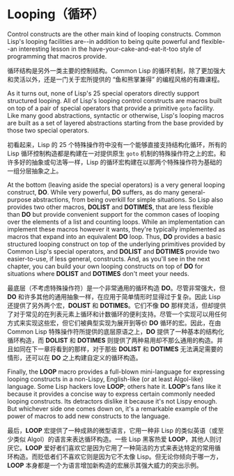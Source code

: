 # Looping（循环）

Control constructs are the other main kind of looping
constructs. Common Lisp's looping facilities are--in addition to being
quite powerful and flexible--an interesting lesson in the
have-your-cake-and-eat-it-too style of programming that macros
provide.

循环结构是另外一类主要的控制结构。Common Lisp
的循环机制，除了更加强大和灵活以外，还是一门关于宏所提供的
“鱼和熊掌兼得” 的编程风格的有趣课程。

As it turns out, none of Lisp's 25 special operators directly support
structured looping. All of Lisp's looping control constructs are
macros built on top of a pair of special operators that provide a
primitive `goto` facility. Like many good abstractions, syntactic or
otherwise, Lisp's looping macros are built as a set of layered
abstractions starting from the base provided by those two special
operators.

初看起来，Lisp 的 25
个特殊操作符中没有一个能够直接支持结构化循环，所有的 Lisp
循环控制构造都是构建在一对提供原生 `goto`
机制的特殊操作符之上的宏。和许多好的抽象或句法等一样，Lisp
的循环宏构建在以那两个特殊操作符为基础的一组分层抽象之上。

At the bottom (leaving aside the special operators) is a very general
looping construct, **DO**. While very powerful, **DO** suffers, as do many
general-purpose abstractions, from being overkill for simple
situations. So Lisp also provides two other macros, **DOLIST** and
**DOTIMES**, that are less flexible than **DO** but provide convenient support
for the common cases of looping over the elements of a list and
counting loops. While an implementation can implement these macros
however it wants, they're typically implemented as macros that expand
into an equivalent **DO** loop. Thus, **DO** provides a basic structured
looping construct on top of the underlying primitives provided by
Common Lisp's special operators, and **DOLIST** and **DOTIMES** provide two
easier-to-use, if less general, constructs. And, as you'll see in the
next chapter, you can build your own looping constructs on top of **DO**
for situations where **DOLIST** and **DOTIMES** don't meet your needs.

最底层（不考虑特殊操作符）是一个非常通用的循环构造
**DO**。尽管非常强大，但 **DO**
和许多其他的通用抽象一样，在应用于简单情形时显得过于复杂。因此
Lisp 还提供了另外两个宏，**DOLIST** 和 **DOTIMES**。它们不像
**DO** 那样灵活，但却提供了对于常见的在列表元素上循环和计数循环的便利支持。尽管一个实现可以用任何方式来实现这些宏，但它们被典型实现为展开到等价
**DO** 循环的宏。因此，在由 Common Lisp
特殊操作符所提供的底层原语之上，**DO**
提供了一种基本的结构化循环构造，而 **DOLIST** 和 **DOTIMES**
则提供了两种易用却不那么通用的构造。并且如同在下一章将看到的那样，对于那些
**DOLIST** 和 **DOTIMES** 无法满足需要的情形，还可以在 **DO**
之上构建自定义的循环构造。

Finally, the **LOOP** macro provides a full-blown mini-language for
expressing looping constructs in a non-Lispy, English-like (or at
least Algol-like) language. Some Lisp hackers love **LOOP**; others hate
it. **LOOP**'s fans like it because it provides a concise way to express
certain commonly needed looping constructs. Its detractors dislike it
because it's not Lispy enough. But whichever side one comes down on,
it's a remarkable example of the power of macros to add new constructs
to the language.

最后，**LOOP** 宏提供了一种成熟的微型语言，它用一种非 Lisp
的类似英语（或至少类似 Algol）的语言来表达循环构造。一些 Lisp 黑客热爱
**LOOP**，其他人则讨厌它。**LOOP**
爱好者们喜欢它是因为它用了一种简洁的方式来表达特定的常用循环构造。而贬低者们不喜欢它则是因为它不太像
Lisp。但无论你倾向于哪一方，**LOOP**
本身都是一个为语言增加新构造的宏展示其强大威力的突出示例。
